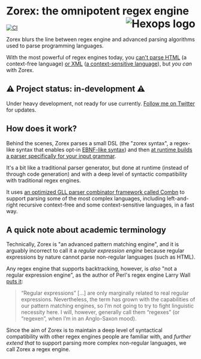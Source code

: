 # Zorex: the omnipotent regex engine <a href="https://hexops.com"><img align="right" alt="Hexops logo" src="https://raw.githubusercontent.com/hexops/media/main/readme.svg"></img></a>

[![CI](https://github.com/hexops/ztemplate/workflows/CI/badge.svg)](https://github.com/hexops/ztemplate/actions)

Zorex blurs the line between regex engine and advanced parsing algorithms used to parse programming languages.

With the most powerful of regex engines today, you [can't parse HTML](https://stackoverflow.com/questions/6751105/why-its-not-possible-to-use-regex-to-parse-html-xml-a-formal-explanation-in-la) (a context-free language) [or XML](https://stackoverflow.com/a/8578999) ([a context-sensitive language](https://softwareengineering.stackexchange.com/a/205725)), but _you can_ with Zorex.

## ⚠️ Project status: in-development ⚠️

Under heavy development, not ready for use currently. [Follow me on Twitter](https://twitter.com/slimsag) for updates.

## How does it work?

Behind the scenes, Zorex parses a small DSL (the "zorex syntax", a regex-like syntax that enables opt-in [EBNF-like syntax](https://en.wikipedia.org/wiki/Extended_Backus%E2%80%93Naur_form)) and then [at runtime builds a parser specifically for your input grammar](https://devlog.hexops.com/2021/zig-parser-combinators-and-why-theyre-awesome).

It's a bit like a traditional parser generator, but done at runtime (instead of through code generation) and with a deep level of syntactic compatibility with traditional regex engines.

It uses [an optimized GLL parser combinator framework called Combn](./src/combn/README.md) to support parsing some of the most complex languages, including left-and-right recursive context-free and some context-sensitive languages, in a fast way.

## A quick note about academic terminology

Technically, Zorex is "an advanced pattern matching engine", and it is arguably incorrect to call it a _regular expression engine_ because regular expressions by nature cannot parse non-regular languages (such as HTML).

Any regex engine that supports backtracking, however, is _also_ "not a regular expression engine", as the author of Perl's regex engine Larry Wall [puts it](https://raku.org/archive/doc/design/apo/A05.html):

> “Regular expressions” […] are only marginally related to real regular expressions. Nevertheless, the term has grown with the capabilities of our pattern matching engines, so I’m not going to try to fight linguistic necessity here. I will, however, generally call them “regexes” (or “regexen”, when I’m in an Anglo-Saxon mood).

Since the aim of Zorex is to maintain a deep level of syntactical compatibility with other regex engines people are familiar with, and _further extend that_ to support parsing more complex non-regular languages, we call Zorex a regex engine.
